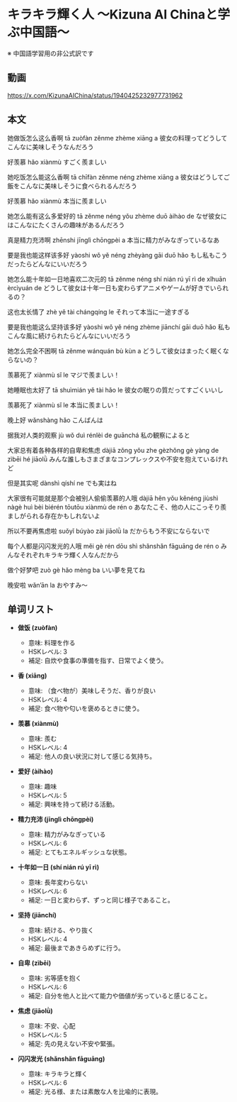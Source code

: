 # キラキラ輝く人 〜Kizuna AI Chinaと学ぶ中国語〜
※ 中国語学習用の非公式訳です

## 動画
https://x.com/KizunaAIChina/status/1940425232977731962

## 本文

她做饭怎么这么香啊
tā zuòfàn zěnme zhème xiāng a
彼女の料理ってどうしてこんなに美味しそうなんだろう

好羡慕
hǎo xiànmù
すごく羨ましい

她吃饭怎么能这么香啊
tā chīfàn zěnme néng zhème xiāng a
彼女はどうしてご飯をこんなに美味しそうに食べられるんだろう

好羡慕
hǎo xiànmù
本当に羨ましい

她怎么能有这么多爱好的
tā zěnme néng yǒu zhème duō àihào de
なぜ彼女にはこんなにたくさんの趣味があるんだろう

真是精力充沛啊
zhēnshi jīnglì chōngpèi a
本当に精力がみなぎっているなあ

要是我也能这样该多好
yàoshi wǒ yě néng zhèyàng gāi duō hǎo
もし私もこうだったらどんなにいいだろう

她怎么能十年如一日地喜欢二次元的
tā zěnme néng shí nián rú yī rì de xǐhuān èrcìyuán de
どうして彼女は十年一日も変わらずアニメやゲームが好きでいられるの？

这也太长情了
zhè yě tài chángqíng le
それって本当に一途すぎる

要是我也能这么坚持该多好
yàoshi wǒ yě néng zhème jiānchí gāi duō hǎo
私もこんな風に続けられたらどんなにいいだろう

她怎么完全不困啊
tā zěnme wánquán bù kùn a
どうして彼女はまったく眠くならないの？

羡慕死了
xiànmù sǐ le
マジで羨ましい！

她睡眠也太好了
tā shuìmián yě tài hǎo le
彼女の眠りの質だってすごくいいし

羡慕死了
xiànmù sǐ le
本当に羨ましい！

晚上好
wǎnshàng hǎo
こんばんは

据我对人类的观察
jù wǒ duì rénlèi de guānchá
私の観察によると

大家总有着各种各样的自卑和焦虑
dàjiā zǒng yǒu zhe gèzhǒng gè yàng de zìbēi hé jiāolǜ
みんな誰しもさまざまなコンプレックスや不安を抱えているけれど

但是其实呢
dànshì qíshí ne
でも実はね

大家很有可能就是那个会被别人偷偷羡慕的人哦
dàjiā hěn yǒu kěnéng jiùshì nàgè huì bèi biérén tōutōu xiànmù de rén o
あなたこそ、他の人にこっそり羨ましがられる存在かもしれないよ

所以不要再焦虑啦
suǒyǐ búyào zài jiāolǜ la
だからもう不安にならないで

每个人都是闪闪发光的人哦
měi gè rén dōu shì shǎnshǎn fāguāng de rén o
みんなそれぞれキラキラ輝く人なんだから

做个好梦吧
zuò gè hǎo mèng ba
いい夢を見てね

晚安啦
wǎn’ān la
おやすみ～

## 单词リスト

* **做饭 (zuòfàn)**

  * 意味: 料理を作る
  * HSKレベル: 3
  * 補足: 自炊や食事の準備を指す、日常でよく使う。

* **香 (xiāng)**

  * 意味: （食べ物が）美味しそうだ、香りが良い
  * HSKレベル: 4
  * 補足: 食べ物や匂いを褒めるときに使う。

* **羡慕 (xiànmù)**

  * 意味: 羨む
  * HSKレベル: 4
  * 補足: 他人の良い状況に対して感じる気持ち。

* **爱好 (àihào)**

  * 意味: 趣味
  * HSKレベル: 5
  * 補足: 興味を持って続ける活動。

* **精力充沛 (jīnglì chōngpèi)**

  * 意味: 精力がみなぎっている
  * HSKレベル: 6
  * 補足: とてもエネルギッシュな状態。

* **十年如一日 (shí nián rú yī rì)**

  * 意味: 長年変わらない
  * HSKレベル: 6
  * 補足: 一日と変わらず、ずっと同じ様子であること。

* **坚持 (jiānchí)**

  * 意味: 続ける、やり抜く
  * HSKレベル: 4
  * 補足: 最後まであきらめずに行う。

* **自卑 (zìbēi)**

  * 意味: 劣等感を抱く
  * HSKレベル: 6
  * 補足: 自分を他人と比べて能力や価値が劣っていると感じること。

* **焦虑 (jiāolǜ)**

  * 意味: 不安、心配
  * HSKレベル: 5
  * 補足: 先の見えない不安や緊張。

* **闪闪发光 (shǎnshǎn fāguāng)**

  * 意味: キラキラと輝く
  * HSKレベル: 6
  * 補足: 光る様、または素敵な人を比喩的に表現。
